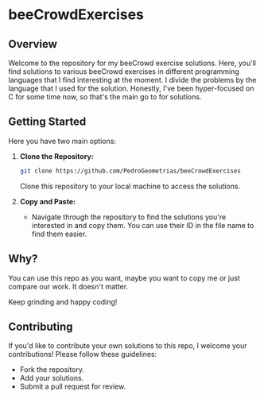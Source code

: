 # beeCrowdExercises

## Overview
Welcome to the repository for my beeCrowd exercise solutions. Here, you'll find solutions to various beeCrowd exercises in different programming languages that I find interesting at the moment. I divide the problems by the language that I used for the solution. Honestly, I've been hyper-focused on C for some time now, so that's the main go to for solutions.

## Getting Started

Here you have two main options:

1. **Clone the Repository:**
    ```bash
    git clone https://github.com/PedroGeometrias/beeCrowdExercises
    ```
    Clone this repository to your local machine to access the solutions.

2. **Copy and Paste:**
   - Navigate through the repository to find the solutions you're interested in and copy them. You can use their ID in the file name to find them easier.

## Why?
You can use this repo as you want, maybe you want to copy me or just compare our work. It doesn't matter.

Keep grinding and happy coding!

## Contributing
If you'd like to contribute your own solutions to this repo, I welcome your contributions! Please follow these guidelines:
- Fork the repository.
- Add your solutions.
- Submit a pull request for review.
